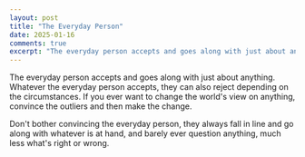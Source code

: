 ```yaml
---
layout: post
title: "The Everyday Person"
date: 2025-01-16
comments: true
excerpt: "The everyday person accepts and goes along with just about anything. Whatever the everyday person accepts, they can also reject depending on the circumstances."
---
```


The everyday person accepts and goes along with just about anything. Whatever the everyday person accepts, they can also reject depending on the circumstances. If you ever want to change the world's view on anything, convince the outliers and then make the change.

Don't bother convincing the everyday person, they always fall in line and go along with whatever is at hand, and barely ever question anything, much less what's right or wrong.